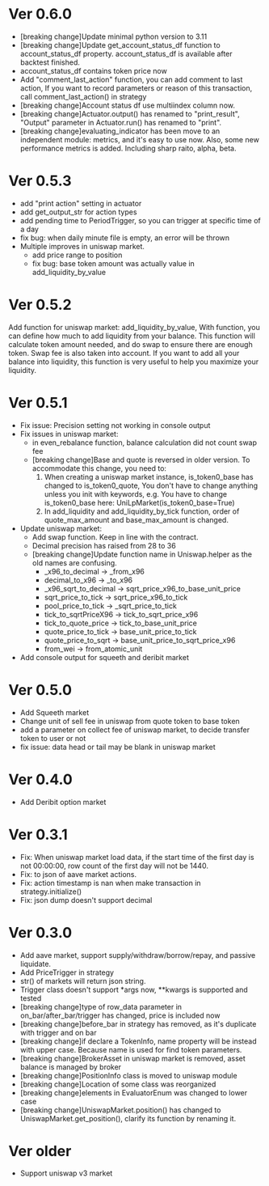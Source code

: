 # Ver 0.6.0

* [breaking change]Update minimal python version to 3.11
* [breaking change]Update get_account_status_df function to account_status_df property. account_status_df is available after backtest finished.
* account_status_df contains token price now
* Add "comment_last_action" function, you can add comment to last action, If you want to record parameters or reason of this transaction, call comment_last_action() in strategy
* [breaking change]Account status df use multiindex column now. 
* [breaking change]Actuator.output() has renamed to "print_result", "Output" parameter in Actuator.run() has renamed to "print".
* [breaking change]evaluating_indicator has been move to an independent module: metrics, and it's easy to use now. Also, some new performance metrics is added. Including sharp raito, alpha, beta.

# Ver 0.5.3

* add "print action" setting in actuator
* add get_output_str for action types
* add pending time to PeriodTrigger, so you can trigger at specific time of a day
* fix bug: when daily minute file is empty, an error will be thrown
* Multiple improves in uniswap market.
  * add price range to position
  * fix bug: base token amount was actually value in add_liquidity_by_value
  

# Ver 0.5.2

Add function for uniswap market: add_liquidity_by_value, With function, you can define how much to add liquidity from your balance.
This function will calculate token amount needed, and do swap to ensure there are enough token. Swap fee is also taken into account.
If you want to add all your balance into liquidity, this function is very useful to help you maximize your liquidity.  


# Ver 0.5.1

* Fix issue: Precision setting not working in console output
* Fix issues in uniswap market:
  * in even_rebalance function, balance calculation did not count swap fee
  * [breaking change]Base and quote is reversed in older version. To accommodate this change, you need to:
    1. When creating a uniswap market instance, is_token0_base has changed to is_token0_quote, You don't have to change anything unless you init with keywords, e.g. You have to change is_token0_base here: UniLpMarket(is_token0_base=True)
    2. In add_liquidity and add_liquidity_by_tick function, order of quote_max_amount and base_max_amount is changed.
* Update uniswap market:
  * Add swap function. Keep in line with the contract.
  * Decimal precision has raised from 28 to 36
  * [breaking change]Update function name in Uniswap.helper as the old names are confusing.
    * _x96_to_decimal -> _from_x96
    * decimal_to_x96 -> _to_x96
    * _x96_sqrt_to_decimal -> sqrt_price_x96_to_base_unit_price
    * sqrt_price_to_tick -> sqrt_price_x96_to_tick
    * pool_price_to_tick -> _sqrt_price_to_tick
    * tick_to_sqrtPriceX96 -> tick_to_sqrt_price_x96
    * tick_to_quote_price -> tick_to_base_unit_price
    * quote_price_to_tick -> base_unit_price_to_tick
    * quote_price_to_sqrt -> base_unit_price_to_sqrt_price_x96
    * from_wei -> from_atomic_unit
* Add console output for squeeth and deribit market

# Ver 0.5.0

* Add Squeeth market
* Change unit of sell fee in uniswap from quote token to base token
* add a parameter on collect fee of uniswap market, to decide transfer token to user or not
* fix issue: data head or tail may be blank in uniswap market

# Ver 0.4.0

* Add Deribit option market

# Ver 0.3.1

* Fix: When uniswap market load data, if the start time of the first day is not 00:00:00, row count of the first day
  will not be 1440.
* Fix: to json of aave market actions.
* Fix: action timestamp is nan when make transaction in strategy.initialize()
* Fix: json dump doesn't support decimal

# Ver 0.3.0

* Add aave market, support supply/withdraw/borrow/repay, and passive liquidate.
* Add PriceTrigger in strategy
* str() of markets will return json string.
* Trigger class doesn't support *args now, **kwargs is supported and tested
* [breaking change]type of row_data parameter in on_bar/after_bar/trigger has changed, price is included now
* [breaking change]before_bar in strategy has removed, as it's duplicate with trigger and on bar
* [breaking change]if declare a TokenInfo, name property will be instead with upper case. Because name is used for find
  token parameters.
* [breaking change]BrokerAsset in uniswap market is removed, asset balance is managed by broker
* [breaking change]PositionInfo class is moved to uniswap module
* [breaking change]Location of some class was reorganized
* [breaking change]elements in EvaluatorEnum was changed to lower case
* [breaking change]UniswapMarket.position() has changed to UniswapMarket.get_position(), clarify its function by
  renaming it.

# Ver older

* Support uniswap v3 market